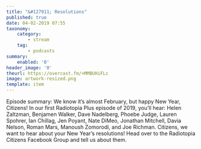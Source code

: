 ```yaml
---
title: "&#127911; Resolutions"
published: true
date: 04-02-2019 07:55
taxonomy:
    category:
        - stream
    tag:
        - podcasts
summary:
    enabled: '0'
header_image: '0'
theurl: https://overcast.fm/+MMBUHiFLc
image: artwork-resized.png
template: item
---
```

 
Episode summary: We know it’s almost February, but happy New Year, Citizens! In our first Radiotopia Plus episode of 2019, you’ll hear: Helen Zaltzman, Benjamen Walker, Dave Nadelberg, Phoebe Judge, Lauren Spohrer, Ian Chillag, Jen Poyant, Nate DiMeo, Jonathan Mitchell, Davia Nelson, Roman Mars, Manoush Zomorodi, and Joe Richman. Citizens, we want to hear about your New Year’s resolutions! Head over to the Radiotopia Citizens Facebook Group and tell us about them.

